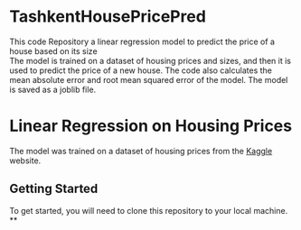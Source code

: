 # TashkentHousePricePred
This code Repository a linear regression model to predict the price of a house based on its size
<br>
 The model is trained on a dataset of housing prices and sizes, and then it is used to predict the price of a new house. The code also calculates the mean absolute error and root mean squared error of the model. The model is saved as a joblib file.

 # Linear Regression on Housing Prices

 The model was trained on a dataset of housing prices from the [Kaggle](https://www.kaggle.com/) website.

## Getting Started

To get started, you will need to clone this repository to your local machine. 
**



